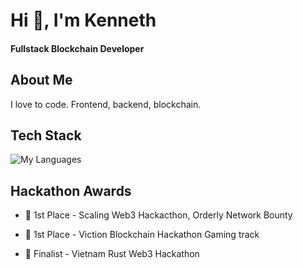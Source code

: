 
<!--
**ksmit323/ksmit323** is a ✨ _special_ ✨ repository because its `README.md` (this file) appears on your GitHub profile.

Here are some ideas to get you started:

- 🔭 I’m currently working on ...
- 🌱 I’m currently learning ...
- 👯 I’m looking to collaborate on ...
- 🤔 I’m looking for help with ...
- 💬 Ask me about ...
- 📫 How to reach me: ...
- 😄 Pronouns: ...
- ⚡ Fun fact: ...
-->

# Hi 👋, I'm Kenneth

#### **Fullstack Blockchain Developer**


## About Me
I love to code. Frontend, backend, blockchain. 

## Tech Stack
![My Languages](https://skillicons.dev/icons?i=solidity,rust,python,typescript,c,javascript,bash,opencv,selenium,html,css&theme=dark)

## Hackathon Awards
* 🥇 1st Place - Scaling Web3 Hackacthon, Orderly Network Bounty

* 🥇 1st Place - Viction Blockchain Hackathon Gaming track

* 🥇 Finalist - Vietnam Rust Web3 Hackathon

<br>

<!--
![Top Langs](https://github-readme-stats.vercel.app/api/top-langs/?username=ksmit323&count_weight=0.5)

